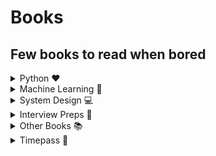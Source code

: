 # Books

## Few books to read when bored

<details close>
<summary> Python ❤️</summary>
<br/>

❤️[<img alt="Automate the boring stuff with python" title="Automate the boring stuff with python" src="https://m.media-amazon.com/images/I/715PNi5Wa2L.jpg" width="150" />](https://github.com/ThisIsSakshi/Books/blob/master/Python%20Love%20%E2%9D%A4%EF%B8%8F/Automate%20the%20boring%20stuff%20with%20python.pdf)

❤️[<img alt="Hacking Secret ciphers with python" title="Hacking Secret ciphers with python" src="https://m.media-amazon.com/images/I/51P-UmhLVtL._SY445_SX342_QL70_ML2_.jpg" width="150" /> ](https://github.com/ThisIsSakshi/Books/blob/master/Python%20Love%20%E2%9D%A4%EF%B8%8F/Hacking%20Secret%20ciphers%20with%20python.pdf)

❤️[<img alt="Invent with python" title="Invent with python" src="https://m.media-amazon.com/images/I/91nB+9rvjsL.jpg" width="150" /> ](https://github.com/ThisIsSakshi/Books/blob/master/Python%20Love%20%E2%9D%A4%EF%B8%8F/Invent%20with%20python.pdf)

❤️[<img alt="Learn Python 3 the Hard Way" title="Learn Python 3 the Hard Way" src="https://m.media-amazon.com/images/I/81cScQew6NL.jpg" width="150" /> ](https://github.com/ThisIsSakshi/Books/blob/master/Python%20Love%20%E2%9D%A4%EF%B8%8F/Learn%20Python%203%20the%20Hard%20Way.pdf)

❤️[<img alt="Python cookbook" title="Python cookbook" src="https://m.media-amazon.com/images/I/71GgAFsrHxL.jpg" width="150" /> ](https://github.com/ThisIsSakshi/Books/blob/master/Python%20Love%20%E2%9D%A4%EF%B8%8F/Python%20cookbook.pdf)

❤️[<img alt="Think Python" title="Think Python" src="https://m.media-amazon.com/images/I/71ND9kxGLGL.jpg" width="150" /> ](https://github.com/ThisIsSakshi/Books/blob/master/Python%20Love%20%E2%9D%A4%EF%B8%8F/Think%20Python.pdf)

❤️[<img alt="Python Tricks the book" title="Python Tricks the book" src="https://m.media-amazon.com/images/I/61k7Z74UuZL.jpg" width="150" /> ](https://github.com/ThisIsSakshi/Books/blob/master/Python%20Love%20%E2%9D%A4%EF%B8%8F/Think%20Python.pdf)<br>
</details>

<details close>
<summary> Machine Learning 🤖</summary>
</br>

🤖[<img alt="Collective Intelligence" title="Collective Intelligence" src="https://m.media-amazon.com/images/I/51S4OcYne8L._SX387_BO1,204,203,200_.jpg" width="150" /> ](https://github.com/ThisIsSakshi/Books/blob/master/ML%20%F0%9F%A4%96/Collective%20Intelligence.pdf)


🤖[<img alt="Deep Learning with Python" title="Deep Learning with Python" src="https://m.media-amazon.com/images/I/519MnWjqcHL._SX646_BO1,204,203,200_.jpg" width="150" /> ](https://github.com/ThisIsSakshi/Books/blob/master/ML%20%F0%9F%A4%96/Deep%20Learning%20with%20Python.pdf)


🤖[<img alt="Hands on Machine Learning with Scikit Learn and Tensorflow Part1" title="Hands on Machine Learning with Scikit Learn and Tensorflow Part 1" src="https://m.media-amazon.com/images/I/81tPtnOeMyL.jpg" width="150" /> ](https://github.com/ThisIsSakshi/Books/blob/master/ML%20%F0%9F%A4%96/Hand-on-M.pdf)<br>


🤖[<img alt="Hands on Machine Learning with Scikit Learn and Tensorflow Part1" title="Hands on Machine Learning with Scikit Learn and Tensorflow Part 2" title="Hands on Machine Learning with Scikit Learn and Tensorflow Part1" title="Hands on Machine Learning with Scikit Learn and Tensorflow Part 2" src="https://m.media-amazon.com/images/I/81tPtnOeMyL.jpg" width="150" /> ](https://github.com/ThisIsSakshi/Books/blob/master/ML%20%F0%9F%A4%96/Hands%20on%20Machine%20Learning%20with%20Scikit%20Learn%20and%20Tensorflow.pdf)<br>


🤖[<img alt="Machine Learning for Hackers_ Case Studies and Algorithms to Get You Started" title="Machine Learning for Hackers_ Case Studies and Algorithms to Get You Started" src="https://m.media-amazon.com/images/I/71uG9OYCt4L.jpg" width="150" /> ](https://github.com/ThisIsSakshi/Books/blob/master/ML%20%F0%9F%A4%96/Machine%20Learning%20for%20Hackers_%20Case%20Studies%20and%20Algorithms%20to%20Get%20You%20Started.pdf)<br>


🤖[<img alt="Machine Learning Yearning" title="Machine Learning Yearning" src="https://i.gr-assets.com/images/S/compressed.photo.goodreads.com/books/1480798569l/30741739._SX318_.jpg" width="150" /> ](https://github.com/ThisIsSakshi/Books/blob/master/ML%20%F0%9F%A4%96/Machine%20Learning%20Yearning.pdf)<br>


🤖[<img alt="Mathematics for Machine learning" title="Mathematics for Machine learning" src="https://m.media-amazon.com/images/I/51AdCPSz1QL._SX347_BO1,204,203,200_.jpg" width="150" /> ](https://github.com/ThisIsSakshi/Books/blob/master/ML%20%F0%9F%A4%96/Mathematics%20for%20Machine%20learning.pdf)<br>


🤖[<img alt="Natural Language Processing with Python" title="Natural Language Processing with Python" src="https://m.media-amazon.com/images/I/518m7rvUzsL._SX379_BO1,204,203,200_.jpg" width="150" /> ](https://github.com/ThisIsSakshi/Books/blob/master/ML%20%F0%9F%A4%96/Natural%20Language%20Processing%20with%20Python.pdf)<br>


🤖[<img alt="Python Data Science Handbook" title="Python Data Science Handbook" src="https://m.media-amazon.com/images/I/91Yqv5wWuPL.jpg" width="150" /> ](https://github.com/ThisIsSakshi/Books/blob/master/ML%20%F0%9F%A4%96/Python%20Data%20Science%20Handbook.pdf)<br>


🤖[<img alt="ThinkStats" title="ThinkStats" src="https://m.media-amazon.com/images/I/71HUw6OLFkL.jpg" width="150" /> ](https://github.com/ThisIsSakshi/Books/blob/master/ML%20%F0%9F%A4%96/ThinkStats.pdf)<br>

🤖[<img alt="Introduction to machine learning with python.part1 (zip)" title="Introduction to machine learning with python.part1 (zip)" src="https://m.media-amazon.com/images/I/51d4ivN7DGL._SX379_BO1,204,203,200_.jpg" width="150" /> ](https://github.com/ThisIsSakshi/Books/blob/master/ML%20%F0%9F%A4%96/Introduction%20to%20machine%20learning%20with%20python.part1.rar)<br>

🤖[<img alt="Introduction to machine learning with python.part2 (zip)" title="Introduction to machine learning with python.part2 (zip)" src="https://m.media-amazon.com/images/I/51d4ivN7DGL._SX379_BO1,204,203,200_.jpg" width="150" /> ](https://github.com/ThisIsSakshi/Books/blob/master/ML%20%F0%9F%A4%96/Introduction%20to%20machine%20learning%20with%20python.part2.rar)<br>

🤖[<img alt="Hundred page machine learning book (zip)" title="Hundred page machine learning book (zip)" src="https://m.media-amazon.com/images/I/411CpImAaAL._SX404_BO1,204,203,200_.jpg" width="150" /> ](https://github.com/ThisIsSakshi/Books/blob/master/ML%20%F0%9F%A4%96/Hundred%20page%20machine%20learning%20book.rar)<br>

🤖[<img alt="Python-for-Data-Analysis" title="Python-for-Data-Analysis" src="https://m.media-amazon.com/images/I/51HuYEwAl2L._SX379_BO1,204,203,200_.jpg" width="150" /> ](https://github.com/ThisIsSakshi/Books/blob/master/ML%20%F0%9F%A4%96/Python-for-Data-Analysis.pdf)<br>

🤖[<img alt="800 Data Science Questions" title="800 Data Science Questions" src="https://media.licdn.com/dms/image/C561FAQFRVx0-oPyzSA/feedshare-document-images_800/1/1632827922604?e=1673481600&v=beta&t=xjhJvMqoQig-DNivlUE_ds0UNpZPmyQNxmiRJDONCmY" width="150" /> ](https://github.com/ThisIsSakshi/Books/blob/master/ML%20%F0%9F%A4%96/800%20Data%20Science%20Questions.pdf)<br>

🤖[<img alt="AI CheatSheet" title="AI CheatSheet" src="https://wallpapercave.com/wp/wp2042162.jpg" width="150" /> ](https://github.com/ThisIsSakshi/Books/blob/master/ML%20%F0%9F%A4%96/AI%20CheatSheet.pdf)<br>

🤖[<img alt="Approaching almost any Machine Learning problem" title="Approaching almost any Machine Learning problem" src="https://m.media-amazon.com/images/I/41mmATswuAL.jpg" width="150" /> ](https://github.com/ThisIsSakshi/Books/blob/master/ML%20%F0%9F%A4%96/Approaching%20almost%20any%20Machine%20Learning%20problem.pdf)<br>

🤖[<img alt="Data Engineering Cookbook" title="Data Engineering Cookbook" src="https://cookbook.learndataengineering.com/images/CookbookCover.jpg" width="150" /> ](https://github.com/ThisIsSakshi/Books/blob/master/ML%20%F0%9F%A4%96/Data%20Engineering%20Cookbook.pdf)<br>

🤖[<img alt="The Elements of Statistical Learning" title="The Elements of Statistical Learning" src="https://m.media-amazon.com/images/I/41TmbdP0EZL._SX331_BO1,204,203,200_.jpg" width="150" /> ](https://github.com/ThisIsSakshi/Books/blob/master/ML%20%F0%9F%A4%96/ESLII.pdf)<br>

🤖[<img alt="Interview Questions" title="Interview Questions" src="https://static.javatpoint.com/interview/images/machine-learning-interview-questions.png" width="150" /> ](https://github.com/ThisIsSakshi/Books/blob/master/ML%20%F0%9F%A4%96/Interview%20Questions.pdf)<br>

🤖[<img alt="Machine Learning Projects Python" title="Machine Learning Projects Python" src="https://www.freetechbooks.com/uploads/1595756320-machine-learning-projects-python%201200x.jpg" width="150" /> ](https://github.com/ThisIsSakshi/Books/blob/master/ML%20%F0%9F%A4%96/Machine%20Learning%20Projects%20Python.pdf?raw=true)<br>

🤖[<img alt="Practical Statistics for Data Scientists" title="Practical Statistics for Data Scientists" src="https://m.media-amazon.com/images/I/91-41U+btKL.jpg" width="150" /> ](https://github.com/ThisIsSakshi/Books/blob/master/ML%20%F0%9F%A4%96/PracticalStatistics.pdf)<br>

🤖[<img alt="Probability" title="Probability" src="https://open.lib.umn.edu/app/uploads/sites/218/2019/04/probability-cover2.png" width="150" /> ](https://github.com/ThisIsSakshi/Books/blob/master/ML%20%F0%9F%A4%96/Probability.pdf)<br>

 </details>

<details close>
<summary> System Design 
💻</summary>
  

💻[<img alt="" title="" src="" width="150" /> ]( "System Design Handbook - Aman Barnwal")](https://github.com/ThisIsSakshi/Books/blob/master/System%20Design%20%F0%9F%92%BB/System%20Design%20Handbook%20-%20Aman%20Barnwal.pdf)<br>

💻[<img alt="" title="" src="" width="150" /> ]( "System Design Interview Prep Notes - Revanth Murigipudi")](https://github.com/ThisIsSakshi/Books/blob/master/System%20Design%20%F0%9F%92%BB/System%20Design%20Interview%20Prep%20Notes%20-%20Revanth%20Murigipudi.pdf)<br>

💻[<img alt="" title="" src="" width="150" /> ]( "System Desing Interview Prep")](https://github.com/ThisIsSakshi/Books/blob/master/System%20Design%20%F0%9F%92%BB/System%20Desing%20Interview%20Prep.pdf)<br>

</details>

<details close>
<summary> Interview Preps 
📖</summary>
  

📖[<img alt="" title="" src="" width="150" /> ]( "50-Coding-Interview-Questions")](https://github.com/ThisIsSakshi/Books/blob/master/Interview%20Specific%20%F0%9F%93%96/50-Coding-Interview-Questions.pdf)<br>

📖[<img alt="" title="" src="" width="150" /> ]( "Cracking the coding interview 6th edition (zip)")](https://github.com/ThisIsSakshi/Books/blob/master/Interview%20Specific%20%F0%9F%93%96/Cracking%20the%20Coding%20Interview%20By%20Gayle%20Laakmann%20McDowell.rar)<br>

📖[<img alt="" title="" src="" width="150" /> ]( "FAANG")](https://github.com/ThisIsSakshi/Books/blob/master/Interview%20Specific%20%F0%9F%93%96/FAANG.pdf)<br>

📖[<img alt="" title="" src="" width="150" /> ]( "The Self-Taught Programmer")](https://github.com/ThisIsSakshi/Books/blob/master/Interview%20Specific%20%F0%9F%93%96/The%20Self-Taught%20Programmer.pdf)<br>

📖[<img alt="" title="" src="" width="150" /> ]( "Cracking the Coding Interview By Gayle Laakmann McDowell (zip)")](https://github.com/ThisIsSakshi/Books/blob/master/Interview%20Specific%20%F0%9F%93%96/Cracking%20the%20Coding%20Interview%20By%20Gayle%20Laakmann%20McDowell.rar)<br>

📖[<img alt="" title="" src="" width="150" /> ]( "Competitive Programmer_s Handbook")](https://github.com/ThisIsSakshi/Books/blob/master/Interview%20Specific%20%F0%9F%93%96/Competitive%20Programmer_s%20Handbook.pdf)<br>

📖[<img alt="" title="" src="" width="150" /> ]( "leetcode_interview_questions")](https://github.com/ThisIsSakshi/Books/blob/master/Interview%20Specific%20%F0%9F%93%96/leetcode_interview_questions.pdf)<br>

📖[<img alt="" title="" src="" width="150" /> ]( "Scientific Programming")](https://github.com/ThisIsSakshi/Books/blob/master/Interview%20Specific%20%F0%9F%93%96/Scientific%20Programming.pdf)<br>

📖[<img alt="" title="" src="" width="150" /> ]( "Software Engineering at Google")](https://github.com/ThisIsSakshi/Books/blob/master/Interview%20Specific%20%F0%9F%93%96/Software%20Engineering%20at%20Google.pdf)<br>

📖[<img alt="" title="" src="" width="150" /> ]( "SQL Tutorial")](https://github.com/ThisIsSakshi/Books/blob/master/Interview%20Specific%20%F0%9F%93%96/SQL%20Tutorial.pdf)<br>

📖[<img alt="" title="" src="" width="150" /> ]( "SQL")](https://github.com/ThisIsSakshi/Books/blob/master/Interview%20Specific%20%F0%9F%93%96/SQL.pdf)
<br>
</details>
<details close>
<summary> Other Books 
📚</summary>


📚[<img alt="" title="" src="" width="150" /> ]( "MCQ in CS")](https://github.com/ThisIsSakshi/Books/blob/master/Other%20Books%20%F0%9F%93%9A/MCQ%20in%20CS.pdf)<br>

📚[<img alt="" title="" src="" width="150" /> ]( "Pro GIT")](https://github.com/ThisIsSakshi/Books/blob/master/Other%20Books%20%F0%9F%93%9A/Pro%20GIT.pdf)<br>

📚[<img alt="" title="" src="" width="150" /> ]( "The web application hackers handbook")](https://github.com/ThisIsSakshi/Books/blob/master/Other%20Books%20%F0%9F%93%9A/The%20web%20application%20hackers%20handbook.pdf)<br>

📚[<img alt="" title="" src="" width="150" /> ]( "Excel Formulas")](https://github.com/ThisIsSakshi/Books/blob/master/Other%20Books%20%F0%9F%93%9A/Excel%20Formulas.pdf)<br>

📚[<img alt="" title="" src="" width="150" /> ]( "excel-1")](https://github.com/ThisIsSakshi/Books/blob/master/Other%20Books%20%F0%9F%93%9A/excel-1.pdf)<br>

📚[<img alt="" title="" src="" width="150" /> ]( "Microsoft Excel for Beginners")](https://github.com/ThisIsSakshi/Books/blob/master/Other%20Books%20%F0%9F%93%9A/Microsoft%20Excel%20for%20Beginners.pdf)<br>

📚[<img alt="" title="" src="" width="150" /> ]( "Problem Solving Tools")](https://github.com/ThisIsSakshi/Books/blob/master/Other%20Books%20%F0%9F%93%9A/Problem%20Solving%20Tools.pdf)<br>

📚[<img alt="" title="" src="" width="150" /> ]( "SDE-SHEET")](https://github.com/ThisIsSakshi/Books/blob/master/Other%20Books%20%F0%9F%93%9A/SDE-SHEET.docx)<br>
</details>

<details close>
<summary> Timepass 
🤗</summary>
  

🤗[<img alt="" title="" src="" width="150" /> ]( "Atomic Habits by James Clear")](https://github.com/ThisIsSakshi/Books/blob/master/Timepass%20%F0%9F%A4%97/Atomic%20Habits%20by%20James%20Clear.pdf)<br>

🤗[<img alt="" title="" src="" width="150" /> ]( "Ikigai")](https://github.com/ThisIsSakshi/Books/blob/master/Timepass%20%F0%9F%A4%97/Ikigai.pdf)<br>

🤗[<img alt="" title="" src="" width="150" /> ]( "Rework")](https://github.com/ThisIsSakshi/Books/blob/master/Timepass%20%F0%9F%A4%97/Rework.pdf)<br>

🤗[<img alt="" title="" src="" width="150" /> ]( "Rich Dad Poor Dad")](https://github.com/ThisIsSakshi/Books/blob/master/Timepass%20%F0%9F%A4%97/Rich%20Dad%20Poor%20Dad.pdf)<br>

🤗[<img alt="" title="" src="" width="150" /> ]( "The 5 AM Club - Robin Sharma")](https://github.com/ThisIsSakshi/Books/blob/master/Timepass%20%F0%9F%A4%97/The%205%20AM%20Club%20-%20Robin%20Sharma.pdf)<br>

🤗[<img alt="" title="" src="" width="150" /> ]( "The Compound Effect - Darren hardy")](https://github.com/ThisIsSakshi/Books/blob/master/Timepass%20%F0%9F%A4%97/The%20Compound%20Effect%20-%20Darren%20hardy.pdf)<br>

</details>
